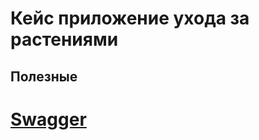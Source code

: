 # Кейс приложение ухода за растениями

## Полезные 

# [Swagger](https://api.hackcentrifuge.ru/auth/docs)

